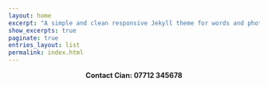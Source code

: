 ```yaml
---
layout: home
excerpt: "A simple and clean responsive Jekyll theme for words and photos."
show_excerpts: true
paginate: true
entries_layout: list
permalink: index.html
---
```

<p align="center"><b>Contact Cian: 07712 345678</b><br></p>
